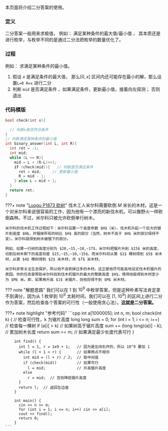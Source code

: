 本页面将介绍二分答案的使用。



### 定义

二分答案一般用来求极值， 例如： 满足某种条件的最大值/最小值 ， 其本质还是进行枚举，与枚举不同的是通过二分法把枚举的数量优化了。



### 过程

例如： 求满足某种条件的最小值。

1.  假设 $x$ 是满足条件的最大值， 那么$[0, x]$ 区间内还可能存在最小的解，那么设置`L=0 R=x` 进行二分
2.  判断 `mid` 是否满足条件 ，如果满足条件，更新最小值，接着向左探测； 否则退出



### 代码模版

```cpp
bool check(int x){
  
  // 判断x是否符合条件
}
// 判断满足某种条件的最小值
int binary_answer(int L, int R){
  int ret = -1;
  int mid;
  while (L <= R){
    mid = L + (R-L)>>1;
    if (check(mid)){   // 判断是否满足条件
      ret = mid;     // 更新最小值
      R = mid - 1;
    } else L = mid + 1;
  }  
  return ret;
}
```



???+ note  "[Luogu P1873 砍树](https://www.luogu.com.cn/problem/P1873)"
    伐木工人米尔科需要砍倒 $M$ 米长的木材。这是一个对米尔科来说很容易的工作，因为他有一个漂亮的新伐木机，可以像野火一样砍倒森林。不过，米尔科只被允许砍倒单行树木。
    

    米尔科的伐木机工作过程如下：米尔科设置一个高度参数 $H$（米），伐木机升起一个巨大的锯片到高度 $H$，并锯掉所有的树比 $H$ 高的部分（当然，树木不高于 $H$ 米的部分保持不变）。米尔科就得到树木被锯下的部分。
    
    例如，如果一行树的高度分别为 $20,~15,~10,~17$，米尔科把锯片升到 $15$ 米的高度，切割后树木剩下的高度将是 $15,~15,~10,~15$，而米尔科将从第 $1$ 棵树得到 $5$ 米木材，从第 $4$ 棵树得到 $2$ 米木材，共 $7$ 米木材。
    
    米尔科非常关注生态保护，所以他不会砍掉过多的木材。这正是他尽可能高地设定伐木机锯片的原因。你的任务是帮助米尔科找到伐木机锯片的最大的整数高度 $H$，使得他能得到木材至少为 $M$ 米。即，如果再升高 $1$ 米锯片，则他将得不到 $M$ 米木材。

??? note "解题思路"
    我们可以在 $1$ 到 $10^9$ 中枚举答案，但是这种朴素写法肯定拿不到满分，因为从 $1$ 枚举到 $10^9$ 太耗时间。我们可以在 $[1,~10^9]$ 的区间上进行二分作为答案，然后检查各个答案的可行性（一般使用贪心法）。**这就是二分答案。**

???+ note highlight "参考代码"
    ```cpp
       int a[1000005];
        int n, m;
        bool check(int k) {  // 检查可行性，k 为锯片高度
          long long sum = 0;
          for (int i = 1; i <= n; i++)       // 检查每一棵树
            if (a[i] > k)                    // 如果树高于锯片高度
              sum += (long long)(a[i] - k);  // 累加树木长度
          return sum >= m;                   // 如果满足最少长度代表可行
        }
       
        int find() {
          int l = 1, r = 1e9 + 1;   // 因为是左闭右开的，所以 10^9 要加 1
          while (l + 1 < r) {       // 如果两点不相邻
            int mid = (l + r) / 2;  // 取中间值
            if (check(mid))         // 如果可行
              l = mid;              // 升高锯片高度
            else
              r = mid;  // 否则降低锯片高度
          }
          return l;  // 返回左边值
        }
        
        int main() {
          cin >> n >> m;
          for (int i = 1; i <= n; i++) cin >> a[i];
          cout << find();
          return 0;
        }
    ```
